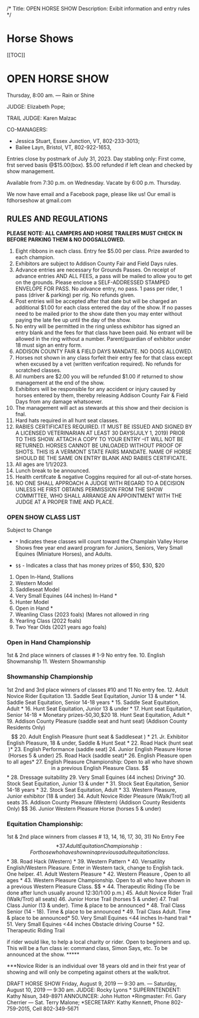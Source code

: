 /*
Title: OPEN HORSE SHOW
Description: Exibit information and entry rules
*/

# Horse Shows
[[TOC]]



# OPEN HORSE SHOW


Thursday, 8:00 am. — Rain or Shine 

JUDGE: Elizabeth Pope; 

TRAIL JUDGE: Karen Malzac

CO-MANAGERS: 
- Jessica Stuart, Essex Junction, VT, 802-233-3013; 
- Bailee Layn, Bristol, VT, 802-922-1653,

Entries close by postmark of July 31, 2023.
Day stabling only: First come, frst served basis @$15.00(box). 
$5.00 refunded if left clean and checked by show management.

Available from 7:30 p.m. on Wednesday. Vacate by 6:00 p.m. Thursday.

We now have email and a Facebook page, please like us! Our email is
fdhorseshow at gmail.com


## RULES AND REGULATIONS
**PLEASE NOTE: ALL CAMPERS AND HORSE TRAILERS MUST CHECK IN BEFORE
PARKING THEM & NO DOGSALLOWED.**

1. Eight ribbons in each class. Entry fee $5.00 per class. Prize awarded to each champion.
2. Exhibitors are subject to Addison County Fair and Field Days rules.
3. Advance entries are necessary for Grounds Passes. On receipt of advance entries
AND ALL FEES, a pass will be mailed to allow you to get on the grounds. Please
enclose a SELF-ADDRESSED STAMPED ENVELOPE FOR PASS. No advance entry, no
pass. 1 pass per rider, 1 pass (driver & parking) per rig. No refunds given.
4. Post entries will be accepted after that date but will be charged an additional $1.00 for
each class entered the day of the show. If no passes need to be mailed prior to the show
date then you may enter without paying the late fee up until the day of the show.
5. No entry will be permitted in the ring unless exhibitor has signed an entry blank and
the fees for that class have been paid. No entrant will be allowed in the ring without a
number. Parent/guardian of exhibitor under 18 must sign an entry form.
6. ADDISON COUNTY FAIR & FIELD DAYS MANDATE. NO DOGS ALLOWED.
7. Horses not shown in any class forfeit their entry fee for that class except when excused
by a vet (written verifcation required). No refunds for scratched classes.
8. All numbers are $2.00 you will be refunded $1.00 if returned to show management at
the end of the show.
9. Exhibitors will be responsible for any accident or injury caused by horses entered by
them, thereby releasing Addison County Fair & Field Days from any damage whatsoever.
10. The management will act as stewards at this show and their decision is fnal.
11. Hard hats required in all hunt seat classes.
12. RABIES CERTIFICATES REQUIRED. IT MUST BE ISSUED AND SIGNED BY A LICENSED
VETERINARIAN AT LEAST 30 DAYS(JULY 1, 2019) PRIOR TO THIS SHOW. ATTACH A COPY
TO YOUR ENTRY –IT WILL NOT BE RETURNED. HORSES CANNOT BE UNLOADED WITHOUT
PROOF OF SHOTS. THIS IS A VERMONT STATE FAIRS MANDATE. NAME OF HORSE SHOULD
BE THE SAME ON ENTRY BLANK AND RABIES CERTIFICATE.
13. All ages are 1/1/2023.
14. Lunch break to be announced.
15. Health certifcate & negative Coggins required for all out-of-state horses.
16. NO ONE SHALL APPROACH A JUDGE WITH REGARD TO A DECISION UNLESS
HE FIRST OBTAINS PERMISSION FROM THE SHOW COMMITTEE, WHO SHALL
ARRANGE AN APPOINTMENT WITH THE JUDGE AT A PROPER TIME AND PLACE.

### OPEN SHOW CLASS LIST
Subject to Change

- `*` Indicates these classes will count toward the Champlain Valley Horse Shows free year end
award program for Juniors, Seniors, Very Small Equines (Miniature Horses), and Adults.

- `$$` - Indicates a class that has money prizes of $50, $30, $20



1. Open In-Hand, Stallions
2. Western Model
3. Saddleseat Model
4. Very Small Equines (44 inches) In-Hand *
5. Hunter Model
6. Open in Hand *
7. Weanling Class (2023 foals) (Mares not allowed in ring
8. Yearling Class (2022 foals)
9. Two Year Olds (2021 years ago foals) 
### Open in Hand Championship
1st & 2nd place winners of classes # 1-9 No entry fee.
10. English Showmanship
11. Western Showmanship
### Showmanship Championship
1st 2nd and 3rd place winners of classes #10 and 11 No entry fee.
12. Adult Novice Rider Equitation
13. Saddle Seat Equitation, Junior 13 & under *
14. Saddle Seat Equitation, Senior 14-18 years *
15. Saddle Seat Equitation, Adult *
16. Hunt Seat Equitation, Junior 13 & under *
17. Hunt seat Equitation, Senior 14-18 * Monetary prizes-$50,$30,$20
18. Hunt Seat Equitation, Adult *
19. Addison County Pleasure (saddle seat and hunt seat) (Addison County Residents Only) $$
20. Adult English Pleasure (hunt seat & Saddleseat ) *
21. Jr. Exhibitor English Pleasure, 18 & under, Saddle & Hunt Seat *
22. Road Hack (hunt seat )*
23. English Performance (saddle seat)
24. Junior English Pleasure Horse (Horses 5 & under)
25. Road Hack (saddle seat)*
26. English Pleasure open to all ages*
27. English Pleasure Championship: Open to all who have shown in a previous English Pleasure Class. $$ *
28. Dressage suitability
29. Very Small Equines (44 inches) Driving*
30. Stock Seat Equitation, Junior 13 & under *
31. Stock Seat Equitation, Senior 14-18 years *
32. Stock Seat Equitation, Adult *
33. Western Pleasure, Junior exhibitor (18 & under)
34. Adult Novice Rider Pleasure (Walk/Trot) all seats
35. Addison County Pleasure (Western) (Addison County Residents Only) $$ 
36. Junior Western Pleasure Horse (horses 5 & under)
### Equitation Championship:
1st & 2nd place winners from classes # 13, 14, 16, 17, 30, 31) No Entry Fee $$ *
37. Adult Equitation Championship: For those who have shown in a previous adult equitation class. $$ *
38. Road Hack (Western) *
39. Western Pattern *
40. Versatility English/Western Pleasure. Enter in Western tack, change to English tack. One helper.
41. Adult Western Pleasure *
42. Western Pleasure , Open to all ages *
43. Western Pleasure Championship. Open to all who have shown in a previous Western Pleasure Class. $$ *
44. Therapeutic Riding (To be done after lunch usually around 12:30/1:00 p.m.)
45. Adult Novice Rider Trail (Walk/Trot) all seats)
46. Junior Horse Trail (horses 5 & under)
47. Trail Class Junior (13 & under). Time & place to be announced *
48. Trail Class Senior (14 - 18). Time & place to be announced *
49. Trail Class Adult. Time & place to be announced*
50. Very Small Equines <44 inches In-hand trail *
51. Very Small Equines <44 inches Obstacle driving Course *
52. Therapeutic Riding Trail

if rider would like, to help a local charity or rider. Open to beginners and up. This will be
a fun class ie: command class, Simon Says, etc. To be announced at the show. *****

***Novice Rider is an individual over 18 years old and in their frst year of showing and will only
be competing against others at the walk/trot.


DRAFT HORSE SHOW
Friday, August 9, 2019 — 9:30 am. — Saturday, August 10, 2019 — 9:30 am.
JUDGE: Rocky Lyons * SUPERINTENDENT: Kathy Nisun, 349-8971
ANNOUNCER: John Hutton *Ringmaster: Fri. Gary Cherrier — Sat. Terry Malone; *SECRETARY: Kathy Kennett, Phone 802-759-2015, Cell 802-349-5671
